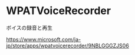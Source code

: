 WPATVoiceRecorder
============
ボイスの録音と再生

https://www.microsoft.com/ja-jp/store/apps/wpatvoicerecorder/9NBLGGGZJS06
